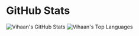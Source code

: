 # GitHub Stats
![Vihaan's GitHub Stats](https://github-readme-stats.vercel.app/api?username=VihaanAnand&rank_icon=percentile&show=reviews,discussions_started,discussions_answered,prs_merged,prs_merged_percentage&show_icons=true&theme=dark)
![Vihaan's Top Languages](https://github-readme-stats.vercel.app/api/top-langs/?username=VihaanAnand&langs_count=20&layout=pie&theme=dark)
